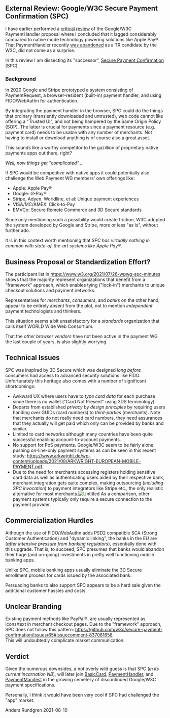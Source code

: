 ## External Review: Google/W3C Secure Payment Confirmation (SPC)
I have earlier performed a [critical review](https://github.com/cyberphone/doc/blob/gh-pages/payments/paymenthandler.md#the-w3c-paymenthandler) of the Google/W3C PaymentHandler proposal
where I concluded that it lagged considerably compared to native mode technology powering solutions like Apple Pay®.
That PaymentHandler recently [was abandoned](https://www.w3.org/Payments/WG/charter-2021.html)
as a TR candidate by the W3C, did not come as a surprise.

In this review I am dissecting its "successor", [Secure Payment Confirmation](https://w3c.github.io/secure-payment-confirmation/) (SPC).

### Background
In 2020 Google and Stripe prototyped a system consisting of PaymentRequest, a browser-resident (built-in)
payment handler, and using FIDO/WebAuthn for authentication.

By integrating the payment handler in the browser, SPC could do the things
that ordinary (transiently downloaded and untrusted), web code cannot like
offering a "Trusted UI", and not being hampered by the Same Origin Policy (SOP).  The latter is crucial for payments
since a payment resource (e.g. payment card) needs to be usable with any
number of merchants.  Not having to install or download anything is of course
also a great asset.

This sounds like a worthy competitor to the gazillion of proprietary native payments apps out there, right?

*Well, now things get "complicated"...*

If SPC would be competitive with native apps it could potentially also
challenge the Web Payment WG members' own offerings like:
- Apple: Apple Pay®
- Google: G-Pay®
- Stripe, Adyen, Worldline, et al: Unique payment experiences
- VISA/MC/AMEX: Click-to-Pay
- EMVCo: Secure Remote Commerce and 3D Secure standards

Since only mentioning such a possibility would create friction,
W3C adopted the system developed by Google and Stripe, more or less "as is", without further ado.

It is in this context worth mentioning that *SPC has
virtually nothing in common with state-of-the-art systems like Apple Pay®*.

## Business Proposal or Standardization Effort?
The participant list in https://www.w3.org/2021/07/26-wpwg-spc-minutes
shows that the majority represent organizations that benefit from 
a "framework" approach, which enables tying ("lock-in") merchants to
unique checkout solutions and payment networks.

Representatives for *merchants*, *consumers*, and *banks* on the other hand, appear to be entirely absent from the plot,
not to mention *independent* payment technologists and thinkers.

This situation seems a bit unsatisfactory for a *standards*
organization that calls itself WORLD Wide Web Consortium.

That the *other browser vendors* have not been active in the payment WG
the last couple of years, is also slightly worrying.

## Technical Issues
SPC was inspired by 3D Secure which was designed *long before* consumers had access to
advanced security solutions like FIDO.  Unfortunately this heritage also comes with a number of significant shortcomings:  
- Awkward UX where users have to *type card data* for each purchase since there is no wallet ("Card Not Present" using 3DS terminology).
- Departs from established *privacy by design principles* by requiring users handing over GUIDs (card numbers) to *third-parties* (merchants).
Note that merchants do not really need card numbers, they need assurances that they actually will get paid which only can be provided by banks and similar.
- Limited to card networks although many countries have been quite successful enabling account-to-account payments.
- No support for PoS payments.  Google/W3C seem to be fairly alone pushing on-line-only payment systems
as can be seen in this recent study: https://www.arkwright.de/wp-content/uploads/2021/08/ARKWRIGHT-EUROPEAN-MOBILE-PAYMENT.pdf.
- Due to the need for merchants accessing registers holding sensitive card data as well as authenticating users
aided by their respective bank, merchant integration gets quite complex, making outsourcing (*including
SPC invocation*) to payment integrators like Stripe etc.,
the only realistic alternative for most merchants.![Untitled](https://user-images.githubusercontent.com/8044211/128723712-f7830b57-4bff-4435-a380-61374b51c6a5.png)
 As a comparison, other payment systems typically only require a secure connection to the payment provider.

## Commercialization Hurdles
Although the use of FIDO/WebAuthn adds PSD2 compatible SCA (Strong Customer Authentication) and "dynamic linking",
the banks in the EU are (*after intensive pressure from banking regulators*), essentially done with this upgrade.
That is, to succeed, SPC presumes that banks would abandon their
huge (and on-going) investments in pretty well functioning mobile banking apps.

Unlike SPC, mobile banking apps usually eliminate the 3D Secure enrollment
process for cards issued by the associated bank.

Persuading banks to also support SPC appears to be a hard sale
given the additional customer hassles and costs.

## Unclear Branding
Existing payment methods like PayPal®, are usually represented as icons/text in merchant checkout pages.
Due to the "framework" approach, SPC does not follow this pattern:
https://github.com/w3c/secure-payment-confirmation/issues/65#issuecomment-837081658<br>This will undoubtedly complicate market communication.

## Verdict
Given the numerous downsides, a not overly wild guess is that SPC (*in its current incarnation NB*),
will later join [BasicCard](https://www.w3.org/TR/payment-method-basic-card/),
[PaymentHandler](https://www.w3.org/TR/payment-handler/), and
[PaymentManifest](https://www.w3.org/TR/payment-method-manifest/) in the growing
cemetery of discontinued Google/W3C payment specifications.

Personally, I think it would have been very cool if SPC had challenged
the "app" market.

Anders Rundgren 2021-08-10
